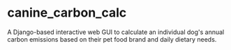 # canine_carbon_calc
A Django-based interactive web GUI to calculate an individual dog's annual carbon emissions based on their pet food brand and daily dietary needs.
